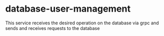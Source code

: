 # database-user-management
This service receives the desired operation on the database via grpc and sends and receives requests to the database
